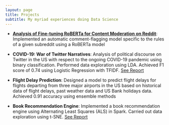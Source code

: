 ```yaml
---
layout: page
title: Projects
subtitle: My myriad experiences doing Data Science
---
```


+ **[Analysis of Fine-tuning RoBERTa for Content Moderation on Reddit](https://github.com/anushapatil5/NLU-ContentModeration)**: Implemented an automatic comment-flagging model specific to the rules of a given subreddit using a RoBERTa model


+ **COVID-19: War of Twitter Narratives**: Analysis of political discourse on Twitter in the US with respect to the ongoing COVID-19 pandemic using binary classification. Performed data exploration using LDA. Achieved F1 score of 0.74 using Logistic Regression with TFIDF. [See Report](assets/COVID_report.pdf)


+ **Flight Delay Prediction**: Designed a model to predict flight delays for flights departing from three major airports in the US based on historical data of flight delays, past weather data and US Bank holidays data. Achieved 0.91 accuracy using ensemble methods

+ **Book Recommendation Engine**: Implemented a book recommendation engine using Alternating Least Squares (ALS) in Spark. Carried out data exploration using t-SNE. [See Report](assets/Project_report.pdf)




